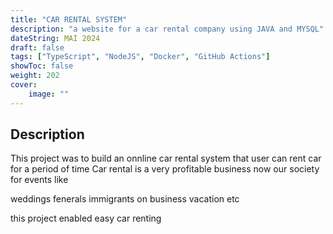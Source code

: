 ```yaml
---
title: "CAR RENTAL SYSTEM"
description: "a website for a car rental company using JAVA and MYSQL"
dateString: MAI 2024
draft: false
tags: ["TypeScript", "NodeJS", "Docker", "GitHub Actions"]
showToc: false
weight: 202
cover:
    image: ""
--- 
```



## Description
This project was to build an onnline car rental system that user can rent car for a period of time 
Car rental is a very profitable business now our society  for events like

weddings
fenerals
immigrants on business 
vacation
etc

this project enabled easy car renting

 
